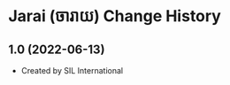 Jarai (ចារាយ) Change History
====================

1.0 (2022-06-13)
----------------
* Created by SIL International
